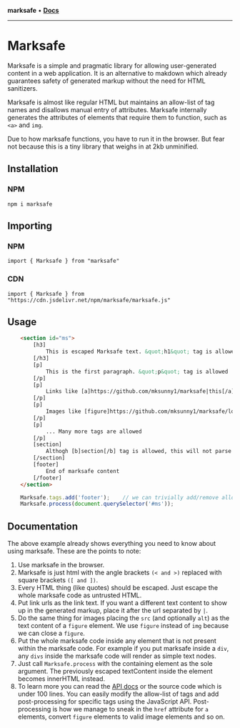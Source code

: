 **marksafe** • [**Docs**](globals.md)

***

# Marksafe

Marksafe is a simple and pragmatic library for allowing user-generated content in a web application. It is an alternative to makdown which already guarantees safety of generated markup without the need for HTML sanitizers. 

Marksafe is almost like regular HTML but maintains an allow-list of tag names and disallows manual entry of attributes. Marksafe internally generates the attributes of elements that require them to function, such as `<a>` and `img`. 

Due to how marksafe functions, you have to run it in the browser. But fear not because this is a tiny library that weighs in at 2kb unminified.

## Installation

### NPM

`npm i marksafe`

## Importing

### NPM

`import { Marksafe } from "marksafe"`

### CDN

`import { Marksafe } from "https://cdn.jsdelivr.net/npm/marksafe/marksafe.js"`

## Usage

```html
    <section id="ms">
        [h3]
            This is escaped Marksafe text. &quot;h1&quot; tag is allowed
        [/h3]
        [p]
            This is the first paragraph. &quot;p&quot; tag is allowed
        [/p]
        [p]
            Links like [a]https://github.com/mksunny1/marksafe|this[/a] can be present.
        [/p]
        [p]
            Images like [figure]https://github.com/mksunny1/marksafe/logo.png|marksafe logo[/figure] can also be present.
        [/p]
        [p]
            ... Many more tags are allowed
        [/p]
        [section]
            Althogh [b]section[/b] tag is allowed, this will not parse because the whole marksafe content is inside a [b]section[/b]. As a result, parts of the section outside the internal nodes will appear as [b]text[/b] nodes in the generated markup instead of being part of an output [b]section[/b] node.
        [/section]
        [footer]
            End of marksafe content
        [/footer]
    </section>

```

```js
    Marksafe.tags.add('footer');    // we can trivially add/remove allowed tags
    Marksafe.process(document.querySelector('#ms'));
```

## Documentation

The above example already shows everything you need to know about using marksafe. These are the points to note:

1. Use marksafe in the browser.
2. Marksafe is just html with the angle brackets `(< and >)` replaced with square brackets `([ and ])`. 
3. Every HTML thing (like quotes) should be escaped. Just escape the whole marksafe code as untrusted HTML.
4. Put link urls as the link text. If you want a different text content to show up in the generated markup, place it after the url separated by `|`.
5. Do the same thing for images placing the `src` (and optionally `alt`) as the text content of a `figure` element. We use `figure` instead of `img` because we can close a `figure`.
6. Put the whole marksafe code inside any element that is not present within the marksafe code. For example if you put marksafe inside a `div`, any `divs` inside the marksafe code will render as simple text nodes.
7. Just call `Marksafe.process` with the containing element as the sole argument. The previously escaped textContent inside the element becomes innerHTML instead.
8. To learn more you can read the [API docs](https://github.com/mksunny1/marksafe/docs/classes/Marksafe.md) or the source code which is under 100 lines. You can easily modify the allow-list of tags and add post-processing for specific tags using the JavaScript API. Post-processing is how we manage to sneak in the `href` attribute for `a` elements, convert `figure` elements to valid image elements and so on.
